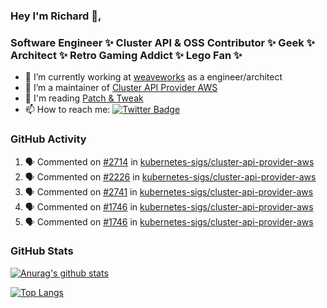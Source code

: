 ### Hey I'm Richard 👋, 

<h3 align="left">Software Engineer ✨ Cluster API & OSS Contributor ✨ Geek ✨ Architect ✨ Retro Gaming Addict ✨ Lego Fan ✨</h3>

- 🔭 I’m currently working at [weaveworks](https://github.com/weaveworks) as a engineer/architect
- 👯 I’m a maintainer of [Cluster API Provider AWS](https://github.com/kubernetes-sigs/cluster-api-provider-aws)
- 💬 I'm reading [Patch & Tweak](https://bjooks.com/products/patch-tweak-exploring-modular-synthesis)
- 📫 How to reach me: [![Twitter Badge](https://img.shields.io/badge/-@fruit_case-00acee?style=flat&logo=Twitter&logoColor=white)](https://twitter.com/intent/follow?screen_name=fruit_case "Follow on Twitter")

### GitHub Activity 

<!--START_SECTION:activity-->
1. 🗣 Commented on [#2714](https://github.com/kubernetes-sigs/cluster-api-provider-aws/issues/2714) in [kubernetes-sigs/cluster-api-provider-aws](https://github.com/kubernetes-sigs/cluster-api-provider-aws)
2. 🗣 Commented on [#2226](https://github.com/kubernetes-sigs/cluster-api-provider-aws/issues/2226) in [kubernetes-sigs/cluster-api-provider-aws](https://github.com/kubernetes-sigs/cluster-api-provider-aws)
3. 🗣 Commented on [#2741](https://github.com/kubernetes-sigs/cluster-api-provider-aws/issues/2741) in [kubernetes-sigs/cluster-api-provider-aws](https://github.com/kubernetes-sigs/cluster-api-provider-aws)
4. 🗣 Commented on [#1746](https://github.com/kubernetes-sigs/cluster-api-provider-aws/issues/1746) in [kubernetes-sigs/cluster-api-provider-aws](https://github.com/kubernetes-sigs/cluster-api-provider-aws)
5. 🗣 Commented on [#1746](https://github.com/kubernetes-sigs/cluster-api-provider-aws/issues/1746) in [kubernetes-sigs/cluster-api-provider-aws](https://github.com/kubernetes-sigs/cluster-api-provider-aws)
<!--END_SECTION:activity-->

### GitHub Stats

[![Anurag's github stats](https://github-readme-stats.vercel.app/api?username=richardcase&count_private=true&show_icons=true)](https://github.com/anuraghazra/github-readme-stats)

[![Top Langs](https://github-readme-stats.vercel.app/api/top-langs/?username=richardcase&hide=html&layout=compact)](https://github.com/anuraghazra/github-readme-stats)
